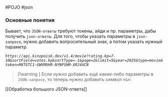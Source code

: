 #POJO #json 
### Основные понятия

Бывает, что `JSON-ответы` требуют токены, айди и пр. параметры, дабы получить `json-ответы`. Для того, чтобы указать параметры в `json-запросе`, нужно добавить вопросительный знак, а потом указать нужный параметр.

*`https://api.kinopoisk.dev/v1.4/movie?rating.kp=7-10&sortField=votes.kp&sortType=-1&page=2&limit=5&year=2025&type=movie&token=MXTGTC1-GWVMXHR-NYNPSHM-XRJ4XCN`*

>[!warning ] Если нужно добавить ещё какие-либо параметры в `JSON-запросе`, то теперь нужно добавить символ «`&`»:

[[Обработка большого JSON-ответа]]


